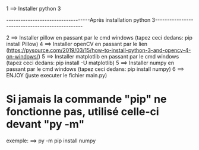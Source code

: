 1 ==> Installer python 3

-----------------------------------Après installation python 3------------------------------------------------




2 ==> Installer pillow en passant par le cmd windows (tapez ceci dedans: pip install Pillow)
4 ==> Installer openCV en passant par le lien (https://pysource.com/2019/03/15/how-to-install-python-3-and-opencv-4-on-windows/)
5 ==> Installer matplotlib en passant par le cmd windows (tapez ceci dedans: pip install -U matplotlib)
5 ==> Installer numpy en passant par le cmd windows (tapez ceci dedans: pip install numpy)
6 ==> ENJOY (juste executer le fichier main.py)

# Si jamais la commande "pip" ne fonctionne pas, utilisé celle-ci devant "py -m"
exemple:
 ==> py -m pip install numpy

